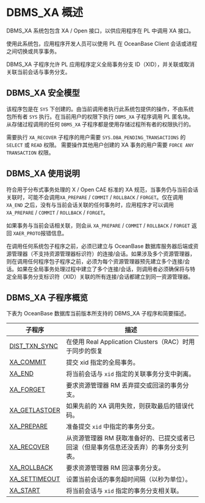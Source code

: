 DBMS_XA 概述 
===============================

DBMS_XA 系统包包含 XA / Open 接口，以供应用程序在 PL 中调用 XA 接口。

使用此系统包，应用程序开发人员可以使用 PL 在 OceanBase Client 会话或进程之间切换或共享事务。

DBMS_XA 子程序允许 PL 应用程序定义全局事务分支 ID（XID），并关联或取消关联当前会话与事务分支。

DBMS_XA 安全模型 
---------------------------------

该程序包是在 `SYS` 下创建的。由当前调用者执行此系统包提供的操作，不由系统包所有者 `SYS` 执行。在当前用户的权限下执行 `DBMS_XA` 子程序调用 PL 匿名块。从存储过程调用的任何 `DBMS_XA` 子程序都是使用存储过程所有者的权限执行的。

需要执行 `XA_RECOVER` 子程序的用户需要 `SYS.DBA_PENDING_TRANSACTIONS` 的 `SELECT` 或 `READ` 权限。
需要操作其他用户创建的 XA 事务的用户需要 `FORCE ANY TRANSACTION` 权限。

DBMS_XA 使用说明 
---------------------------------

符合用于分布式事务处理的 X / Open CAE 标准的 XA 规范，当事务仍与当前会话关联时，可能不会调用`XA_PREPARE` / `COMMIT` / `ROLLBACK` / `FORGET`。仅在调用 `XA_END` 之后，没有与当前会话关联的任何事务时，应用程序才可以调用 `XA_PREPARE` / `COMMIT` / `ROLLBACK` / `FORGET`。

如果事务与当前会话相关联，则会从 `XA_PREPARE` / `COMMIT` / `ROLLBACK` / `FORGET` 返回 `XAER_PROTO`报错信息。

在调用任何系统包子程序之前，必须已建立与 OceanBase 数据库服务器后端或资源管理器（不支持资源管理器标识符）的连接/会话。如果涉及多个资源管理器，则在调用任何程序包子程序之前，必须为每个资源管理器预先建立多个连接/会话。如果在全局事务处理过程中建立了多个连接/会话，则调用者必须确保将与特定全局事务分支标识符（XID）关联的所有连接/会话都建立到同一资源管理器。

DBMS_XA 子程序概览 
----------------------

下表为 OceanBase 数据库当前版本所支持的 DBMS_XA 子程序和简要描述。


|                           **子程序**                            |                    **描述**                     |
|--------------------------------------------------------------|-----------------------------------------------|
| [DIST_TXN_SYNC](../19.DBMS_XA/4.DIST_TXN_SYNC.md) | 在使用 Real Application Clusters（RAC）时用于同步的恢复    |
| [XA_COMMIT](../19.DBMS_XA/5.XA_COMMIT.md)     | 提交 xid 指定的全局事务。                               |
| [XA_END](../19.DBMS_XA/6.XA_END.md)        | 将当前会话与 `xid` 指定的关联事务分支中剥离。                    |
| [XA_FORGET](../19.DBMS_XA/7.XA_FORGET.md)     | 要求资源管理器 RM 丢弃提交或回滚的事务分支。                      |
| [XA_GETLASTOER](../19.DBMS_XA/8.XA_GETLASTOER.md) | 如果先前的 XA 调用失败，则获取最后的错误代码。                     |
| [XA_PREPARE](../19.DBMS_XA/9.XA_PREPARE.md)    | 准备提交 `xid` 中指定的事务分支。                          |
| [XA_RECOVER](../19.DBMS_XA/10.XA_RECOVER.md)    | 从资源管理器 RM 获取准备好的、已提交或者已回滚（但是事务信息还没丢弃）的事务分支列表。 |
| [XA_ROLLBACK](../19.DBMS_XA/11.XA_ROLLBACK.md)   | 要求资源管理器 RM 回滚事务分支。                            |
| [XA_SETTIMEOUT](../19.DBMS_XA/12.XA_SETTIMEOUT.md) | 设置当前会话的事务超时间隔（以秒为单位）。                         |
| [XA_START](../19.DBMS_XA/13.XA_START.md)      | 将当前会话与 `xid` 指定的事务分支相关联。                      |


